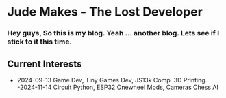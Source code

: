 # Jude Makes - The Lost Developer

### Hey guys, So this is my blog. Yeah ... another blog. Lets see if I stick to it this time.

## Current Interests 
- 2024-09-13 Game Dev, Tiny Games Dev, JS13k Comp. 3D Printing. 
-2024-11-14 Circuit Python, ESP32 Onewheel Mods, Cameras Chess AI